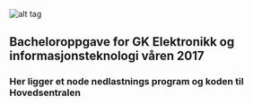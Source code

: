![alt tag](https://raw.githubusercontent.com/ulbas/Gk/path/to/gk.png)
## Bacheloroppgave for GK Elektronikk og informasjonsteknologi våren 2017
### Her ligger et node nedlastnings program og koden til Hovedsentralen 
